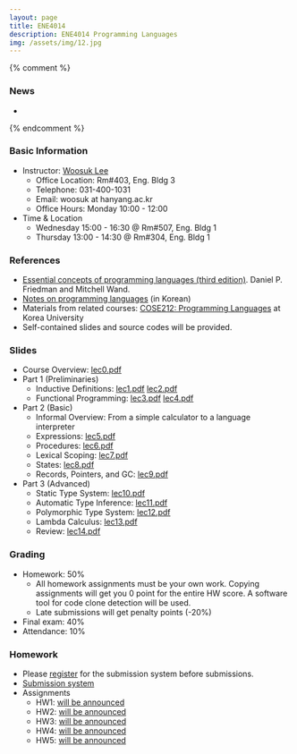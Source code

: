 ```yaml
---
layout: page
title: ENE4014
description: ENE4014 Programming Languages
img: /assets/img/12.jpg
---
```


{% comment %}
### News
* 
{% endcomment %}


### Basic Information
* Instructor: [Woosuk Lee](http://psl.hanynag.ac.kr)
  * Office Location: Rm#403, Eng. Bldg 3 
  * Telephone: 031-400-1031 
  * Email: woosuk at hanyang.ac.kr 
  * Office Hours: Monday 10:00 - 12:00 
* Time & Location
  * Wednesday 15:00 - 16:30 @ Rm#507, Eng. Bldg 1
  * Thursday 13:00 - 14:30 @ Rm#304, Eng. Bldg 1

### References
* [Essential concepts of programming languages (third edition)](http://www.amazon.com/gp/product/0262062798?ie=UTF8&tag=ucmbread-20&linkCode=as2&camp=1789&creative=9325&creativeASIN=0262062798). Daniel P. Friedman and Mitchell Wand.
* [Notes on programming languages](http://prl.korea.ac.kr/~pronto/home/courses/cose212/2018/pl-book-draft.pdf) (in Korean)
* Materials from related courses: [COSE212: Programming Languages](http://prl.korea.ac.kr/~pronto/home/courses/cose212/2018/) at Korea University
* Self-contained slides and source codes will be provided.

### Slides
* Course Overview: <a href="{{ page.profile.image | prepend: '/assets/course/ene4014/lec0.pdf' | prepend: site.baseurl | prepend: site.url }}">lec0.pdf</a>
* Part 1 (Preliminaries)
  * Inductive Definitions: [lec1.pdf]() [lec2.pdf]()
  * Functional Programming: [lec3.pdf]() [lec4.pdf]()
* Part 2 (Basic)
  * Informal Overview: From a simple calculator to a language interpreter
  * Expressions: [lec5.pdf]()
  * Procedures: [lec6.pdf]()
  * Lexical Scoping: [lec7.pdf]()
  * States: [lec8.pdf]()
  * Records, Pointers, and GC: [lec9.pdf]()
* Part 3 (Advanced)
  * Static Type System: [lec10.pdf]()
  * Automatic Type Inference: [lec11.pdf]()
  * Polymorphic Type System: [lec12.pdf]()
  * Lambda Calculus: [lec13.pdf]()
  * Review: [lec14.pdf]()

### Grading
* Homework: 50%
  * All homework assignments must be your own work. Copying assignments will get you 0 point for the entire HW score. A software tool for code clone detection will be used. 
  * Late submissions will get penalty points (-20%)
* Final exam: 40% 
* Attendance: 10% 


### Homework
* Please [register](http://psl.hanyang.ac.kr/ene4014/index.pl?action=regin) for the submission system before submissions.
* [Submission system](http://psl.hanyang.ac.kr/ene4014/)
* Assignments 
  * HW1: [will be announced]()
  * HW2: [will be announced]()
  * HW3: [will be announced]()
  * HW4: [will be announced]()
  * HW5: [will be announced]()

